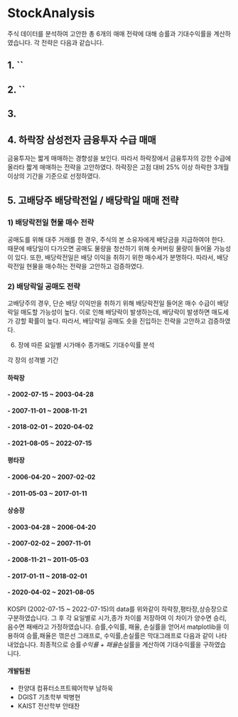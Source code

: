 # StockAnalysis

주식 데이터를 분석하여 고안한 총 6개의 매매 전략에 대해 승률과 기대수익률을 계산하였습니다. 각 전략은 다음과 같습니다.
## 1. ``
## 2. ``
## 3. 


## 4. 하락장 삼성전자 금융투자 수급 매매
금융투자는 짧게 매매하는 경향성을 보인다. 따라서 하락장에서 금융투자의 강한 수급에 올라타 짧게 매매하는 전략을 고안하였다. 하락장은 고점 대비 25% 이상 하락한 3개월 이상의 기간을 기준으로 선정하였다.

## 5. 고배당주 배당락전일 / 배당락일 매매 전략

### 1) 배당락전일 현물 매수 전략

공매도를 위해 대주 거래를 한 경우, 주식의 본 소유자에게 배당금을 지급하여야 한다. 때문에 배당일이 다가오면 공매도 물량을 청산하기 위해 숏커버링 물량이 들어올 가능성이 있다. 또한, 배당락전일은 배당 이익을 취하기 위한 매수세가 분명하다. 따라서, 배당락전일 현물을 매수하는 전략을 고안하고 검증하였다.

### 2) 배당락일 공매도 전략
고배당주의 경우, 단순 배당 이익만을 취하기 위해 배당락전일 들어온 매수 수급이 배당락일 매도할 가능성이 높다. 이로 인해 배당락이 발생하는데, 배당락이 발생하면 매도세가 강할 확률이 높다. 따라서, 배당락일 공매도 숏을 진입하는 전략을 고안하고 검증하였다.


6. 장에 따른 요일별 시가매수 종가매도 기대수익률 분석

각 장의 성격별 기간
#### 하락장
#### - 2002-07-15 ~ 2003-04-28
#### - 2007-11-01 ~ 2008-11-21
#### - 2018-02-01 ~ 2020-04-02
#### - 2021-08-05 ~ 2022-07-15 
#### 평타장
#### - 2006-04-20 ~ 2007-02-02
#### - 2011-05-03 ~ 2017-01-11
#### 상승장
#### - 2003-04-28 ~ 2006-04-20 
#### - 2007-02-02 ~ 2007-11-01 
#### - 2008-11-21 ~ 2011-05-03
#### - 2017-01-11 ~ 2018-02-01
#### - 2020-04-02 ~ 2021-08-05 

KOSPI (2002-07-15 ~ 2022-07-15)의 data를 위와같이 하락장,평타장,상승장으로 구분하였습니다.
그 후 각 요일별로 시가,종가 차이를 저장하여 이 차이가 양수면 승리, 음수면 패배라고 가정하였습니다.
승률,수익률, 패율, 손실률을 얻어서 matplotlib을 이용하여 승률,패율은 꺾은선 그래프로, 수익률,손실률은 막대그래프로 다음과 같이 나타내었습니다.
최종적으로 승률*수익률 + 패율*손실률을 계산하여 기대수익률을 구하였습니다.





#### 개발팀원
  + 한양대 컴퓨터소프트웨어학부 남하욱
  + DGIST 기초학부 박병현
  + KAIST 전산학부 안태찬
  
